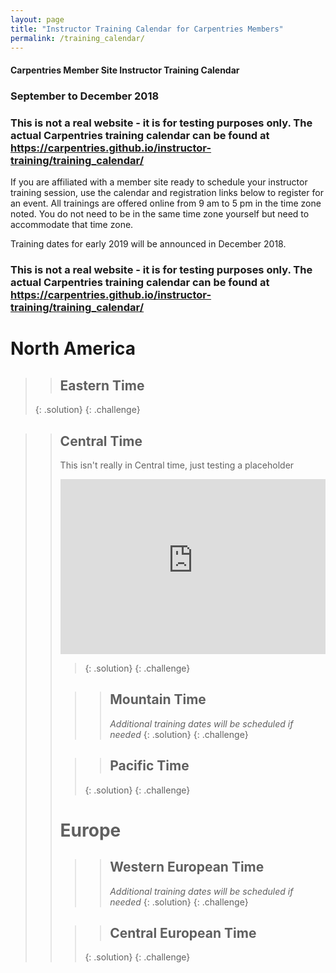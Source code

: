 ```yaml
---
layout: page
title: "Instructor Training Calendar for Carpentries Members"
permalink: /training_calendar/
---
```



<script src="https://www.eventbrite.com/static/widgets/eb_widgets.js"></script>

<script type="text/javascript">
    var exampleCallback = function() {
        console.log('Order complete!');
    };

    window.EBWidgets.createWidget({
        // Required
        widgetType: 'checkout',
        eventId: '50612059031',
        iframeContainerId: 'eventbrite-widget-container-50612059031',

        // Optional
        iframeContainerHeight: 400,  // Widget height in pixels. Defaults to a minimum of 425px if not provided
        onOrderComplete: exampleCallback  // Method called when an order has successfully completed
    });


        window.EBWidgets.createWidget({
        // Required
        widgetType: 'checkout',
        eventId: '50612761131',
        iframeContainerId: 'eventbrite-widget-container-50612761131',

        // Optional
        iframeContainerHeight: 400,  // Widget height in pixels. Defaults to a minimum of 425px if not provided
        onOrderComplete: exampleCallback  // Method called when an order has successfully completed
    });


    window.EBWidgets.createWidget({
        // Required
        widgetType: 'checkout',
        eventId: '50599443297',
        iframeContainerId: 'eventbrite-widget-container-50599443297',

        // Optional
        iframeContainerHeight: 400,  // Widget height in pixels. Defaults to a minimum of 425px if not provided
        onOrderComplete: exampleCallback  // Method called when an order has successfully completed
    });


    window.EBWidgets.createWidget({
        // Required
        widgetType: 'checkout',
        eventId: '50612133253',
        iframeContainerId: 'eventbrite-widget-container-50612133253',

        // Optional
        iframeContainerHeight: 400,  // Widget height in pixels. Defaults to a minimum of 425px if not provided
        onOrderComplete: exampleCallback  // Method called when an order has successfully completed
    });

</script>


#### Carpentries Member Site Instructor Training Calendar
###  September to December 2018

### This is not a real website - it is for testing purposes only.  The actual Carpentries training calendar can be found at https://carpentries.github.io/instructor-training/training_calendar/

If you are affiliated with a member site ready to schedule your instructor training session, use the calendar and registration links below to register for an event.
All trainings are offered online from 9 am to 5 pm in the time zone noted.  You do not need to be in the same time zone yourself but need to accommodate that time zone. 

Training dates for early 2019 will be announced in December 2018.

### This is not a real website - it is for testing purposes only.  The actual Carpentries training calendar can be found at https://carpentries.github.io/instructor-training/training_calendar/


# North America

>> ## Eastern Time  
>> <div id="eventbrite-widget-container-50612761131"></div>
>> <div id="eventbrite-widget-container-50599443297"></div>
> {: .solution}
{: .challenge}

>> ## Central Time  
>> This isn't really in Central time, just testing a placeholder
>> <iframe src="https://www.eventbrite.com/tickets-external?eid=50612761131&amp;ref=etckt" frameborder="0" width="100%" height="280px" scrolling="auto">
</iframe>

> {: .solution}
{: .challenge}

>> ## Mountain Time  
>> *Additional training dates will be scheduled if needed*
> {: .solution}
{: .challenge}

<!-- #### Pacific time -->
>> ## Pacific Time  
>> <div id="eventbrite-widget-container-50612059031"></div>
> {: .solution}
{: .challenge}

# Europe

>> ## Western European Time  
>> *Additional training dates will be scheduled if needed*
> {: .solution}
{: .challenge}



>> ## Central European  Time  
>> <div id="eventbrite-widget-container-50612133253"></div>
> {: .solution}
{: .challenge}



